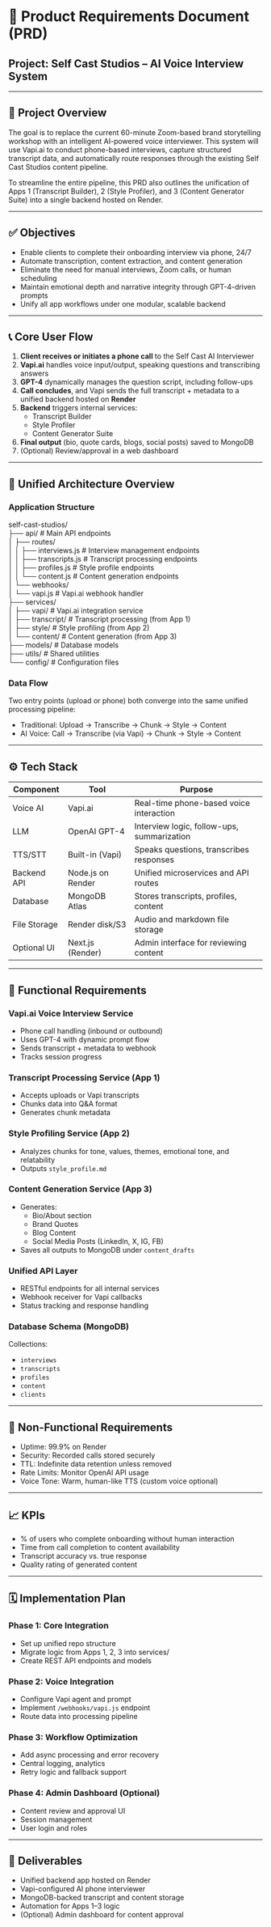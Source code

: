 # **📄 Product Requirements Document (PRD)**

## **Project: Self Cast Studios – AI Voice Interview System**

---

## **🧠 Project Overview**

The goal is to replace the current 60-minute Zoom-based brand storytelling workshop with an intelligent AI-powered voice interviewer. This system will use Vapi.ai to conduct phone-based interviews, capture structured transcript data, and automatically route responses through the existing Self Cast Studios content pipeline.

To streamline the entire pipeline, this PRD also outlines the unification of Apps 1 (Transcript Builder), 2 (Style Profiler), and 3 (Content Generator Suite) into a single backend hosted on Render.

---

## **✅ Objectives**

* Enable clients to complete their onboarding interview via phone, 24/7  
* Automate transcription, content extraction, and content generation  
* Eliminate the need for manual interviews, Zoom calls, or human scheduling  
* Maintain emotional depth and narrative integrity through GPT-4-driven prompts  
* Unify all app workflows under one modular, scalable backend

---

## **📞 Core User Flow**

1. **Client receives or initiates a phone call** to the Self Cast AI Interviewer  
2. **Vapi.ai** handles voice input/output, speaking questions and transcribing answers  
3. **GPT-4** dynamically manages the question script, including follow-ups  
4. **Call concludes**, and Vapi sends the full transcript \+ metadata to a unified backend hosted on **Render**  
5. **Backend** triggers internal services:  
   * Transcript Builder  
   * Style Profiler  
   * Content Generator Suite  
6. **Final output** (bio, quote cards, blogs, social posts) saved to MongoDB  
7. (Optional) Review/approval in a web dashboard

---

## **🧱 Unified Architecture Overview**

### **Application Structure**

self-cast-studios/  
├── api/                      \# Main API endpoints  
│   ├── routes/  
│   │   ├── interviews.js     \# Interview management endpoints  
│   │   ├── transcripts.js    \# Transcript processing endpoints  
│   │   ├── profiles.js       \# Style profile endpoints  
│   │   └── content.js        \# Content generation endpoints  
│   └── webhooks/  
│       └── vapi.js           \# Vapi.ai webhook handler  
├── services/  
│   ├── vapi/                 \# Vapi.ai integration service  
│   ├── transcript/           \# Transcript processing (from App 1\)  
│   ├── style/                \# Style profiling (from App 2\)  
│   └── content/              \# Content generation (from App 3\)  
├── models/                   \# Database models  
├── utils/                    \# Shared utilities  
└── config/                   \# Configuration files

### **Data Flow**

Two entry points (upload or phone) both converge into the same unified processing pipeline:

* Traditional: Upload → Transcribe → Chunk → Style → Content  
* AI Voice: Call → Transcribe (via Vapi) → Chunk → Style → Content

---

## **⚙️ Tech Stack**

| Component | Tool | Purpose |
| ----- | ----- | ----- |
| Voice AI | Vapi.ai | Real-time phone-based voice interaction |
| LLM | OpenAI GPT-4 | Interview logic, follow-ups, summarization |
| TTS/STT | Built-in (Vapi) | Speaks questions, transcribes responses |
| Backend API | Node.js on Render | Unified microservices and API routes |
| Database | MongoDB Atlas | Stores transcripts, profiles, content |
| File Storage | Render disk/S3 | Audio and markdown file storage |
| Optional UI | Next.js (Render) | Admin interface for reviewing content |

---

## **🔧 Functional Requirements**

### **Vapi.ai Voice Interview Service**

* Phone call handling (inbound or outbound)  
* Uses GPT-4 with dynamic prompt flow  
* Sends transcript \+ metadata to webhook  
* Tracks session progress

### **Transcript Processing Service (App 1\)**

* Accepts uploads or Vapi transcripts  
* Chunks data into Q\&A format  
* Generates chunk metadata

### **Style Profiling Service (App 2\)**

* Analyzes chunks for tone, values, themes, emotional tone, and relatability  
* Outputs `style_profile.md`

### **Content Generation Service (App 3\)**

* Generates:  
  * Bio/About section  
  * Brand Quotes  
  * Blog Content  
  * Social Media Posts (LinkedIn, X, IG, FB)  
* Saves all outputs to MongoDB under `content_drafts`

### **Unified API Layer**

* RESTful endpoints for all internal services  
* Webhook receiver for Vapi callbacks  
* Status tracking and response handling

### **Database Schema (MongoDB)**

Collections:

* `interviews`  
* `transcripts`  
* `profiles`  
* `content`  
* `clients`

---

## **🧪 Non-Functional Requirements**

* Uptime: 99.9% on Render  
* Security: Recorded calls stored securely  
* TTL: Indefinite data retention unless removed  
* Rate Limits: Monitor OpenAI API usage  
* Voice Tone: Warm, human-like TTS (custom voice optional)

---

## **📈 KPIs**

* % of users who complete onboarding without human interaction  
* Time from call completion to content availability  
* Transcript accuracy vs. true response  
* Quality rating of generated content

---

## **🗓️ Implementation Plan**

### **Phase 1: Core Integration**

* Set up unified repo structure  
* Migrate logic from Apps 1, 2, 3 into services/  
* Create REST API endpoints and models

### **Phase 2: Voice Integration**

* Configure Vapi agent and prompt  
* Implement `/webhooks/vapi.js` endpoint  
* Route data into processing pipeline

### **Phase 3: Workflow Optimization**

* Add async processing and error recovery  
* Central logging, analytics  
* Retry logic and fallback support

### **Phase 4: Admin Dashboard (Optional)**

* Content review and approval UI  
* Session management  
* User login and roles

---

## **🧩 Deliverables**

* Unified backend app hosted on Render  
* Vapi-configured AI phone interviewer  
* MongoDB-backed transcript and content storage  
* Automation for Apps 1–3 logic  
* (Optional) Admin dashboard for content approval

